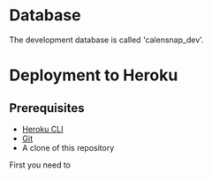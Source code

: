 # Database

The development database is called 'calensnap_dev'.

# Deployment to Heroku
## Prerequisites

* [Heroku CLI](https://devcenter.heroku.com/articles/heroku-cli)
* [Git](https://git-scm.com/downloads)
* A clone of this repository

First you need to 

